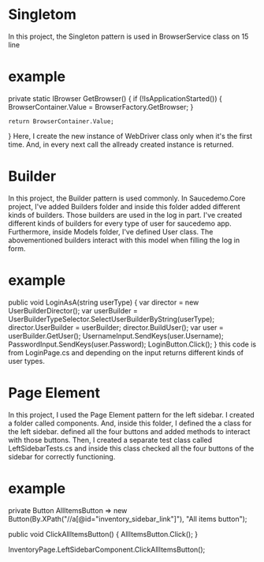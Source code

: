 ﻿# Singletom
In this project, the Singleton pattern is used in BrowserService class on 15 line
# example
private static IBrowser GetBrowser()
{
    if (!IsApplicationStarted())
    {
        BrowserContainer.Value = BrowserFactory.GetBrowser;
    }

    return BrowserContainer.Value;
}
Here, I create the new instance of WebDriver class only when it's the first time. And, in every next call
the allready created instance is returned.




# Builder
In this project, the Builder pattern is used commonly. In Saucedemo.Core project, I've added Builders 
folder and inside this folder added different kinds of builders. Those builders are used in the log in part.
I've created different kinds of builders for every type of user for saucedemo app. Furthermore, inside Models
folder, I've defined User class. The abovementioned builders interact with this model when filling the log
in form.
# example
public void LoginAsA(string userType)
{
    var director = new UserBuilderDirector();
    var userBuilder = UserBuilderTypeSelector.SelectUserBuilderByString(userType);
    director.UserBuilder = userBuilder;
    director.BuildUser();
    var user = userBuilder.GetUser();
    UsernameInput.SendKeys(user.Username);
    PasswordInput.SendKeys(user.Password);
    LoginButton.Click();
}
this code is from LoginPage.cs and depending on the input returns different kinds of user types.




# Page Element
In this project, I used the Page Element pattern for the left sidebar. I created a folder called components.
And, inside this folder, I defined the a class for the left sidebar. defined all the four buttons and 
added methods to interact with those buttons. Then, I created a separate test class called LeftSidebarTests.cs
and inside this class checked all the four buttons of the sidebar for correctly functioning.
# example
private Button AllItemsButton => new Button(By.XPath("//a[@id=\"inventory_sidebar_link\"]"), "All items button");
        
public void ClickAllItemsButton()
{
    AllItemsButton.Click();
}

InventoryPage.LeftSidebarComponent.ClickAllItemsButton();

